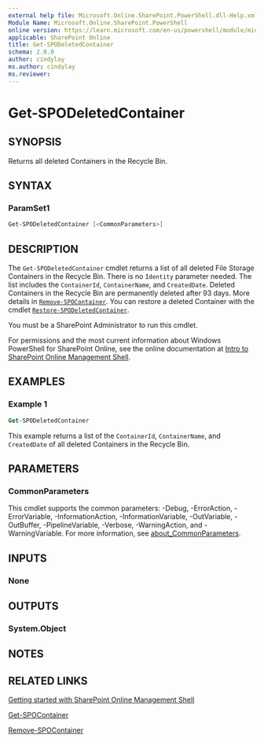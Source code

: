 ```yaml
---
external help file: Microsoft.Online.SharePoint.PowerShell.dll-Help.xml
Module Name: Microsoft.Online.SharePoint.PowerShell
online version: https://learn.microsoft.com/en-us/powershell/module/microsoft.online.sharepoint.powershell/get-spodeletedcontainer
applicable: SharePoint Online
title: Get-SPODeletedContainer
schema: 2.0.0
author: cindylay
ms.author: cindylay
ms.reviewer:
---
```


# Get-SPODeletedContainer

## SYNOPSIS

Returns all deleted Containers in the Recycle Bin.

## SYNTAX

### ParamSet1

```powershell
Get-SPODeletedContainer [<CommonParameters>]
```

## DESCRIPTION

The `Get-SPODeletedContainer` cmdlet returns a list of all deleted File Storage Containers in the Recycle Bin. There is no `Identity` parameter needed. The list includes the `ContainerId`, `ContainerName`, and `CreatedDate`. Deleted Containers in the Recycle Bin are permanently deleted after 93 days. More details in [`Remove-SPOContainer`](./Remove-SPOContainer.md). You can restore a deleted Container with the cmdlet [`Restore-SPODeletedContainer`](./Restore-SPODeletedContainer.md).

You must be a SharePoint Administrator to run this cmdlet.

For permissions and the most current information about Windows PowerShell for SharePoint Online, see the online documentation at [Intro to SharePoint Online Management Shell](/powershell/sharepoint/sharepoint-online/introduction-sharepoint-online-management-shell).

## EXAMPLES

### Example 1

```ps
Get-SPODeletedContainer
```

This example returns a list of the `ContainerId`, `ContainerName`, and `CreatedDate` of all deleted Containers in the Recycle Bin.

## PARAMETERS

### CommonParameters

This cmdlet supports the common parameters: -Debug, -ErrorAction, -ErrorVariable, -InformationAction, -InformationVariable, -OutVariable, -OutBuffer, -PipelineVariable, -Verbose, -WarningAction, and -WarningVariable. For more information, see [about_CommonParameters](https://go.microsoft.com/fwlink/?LinkID=113216).

## INPUTS

### None

## OUTPUTS

### System.Object

## NOTES

## RELATED LINKS

[Getting started with SharePoint Online Management Shell](/powershell/sharepoint/sharepoint-online/connect-sharepoint-online)

[Get-SPOContainer](Get-SPOContainer.md)

[Remove-SPOContainer](Remove-SPOContainer.md)

